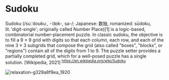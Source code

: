 <h1> Sudoku </h1>

Sudoku (/suːˈdoʊkuː, -ˈdɒk-, sə-/; Japanese: 数独, romanized: sūdoku, lit. 'digit-single'; originally called Number Place)[1] is a logic-based, combinatorial number-placement puzzle. In classic sudoku, the objective is to fill a 9 × 9 grid with digits so that each column, each row, and each of the nine 3 × 3 subgrids that compose the grid (also called "boxes", "blocks", or "regions") contain all of the digits from 1 to 9. The puzzle setter provides a partially completed grid, which for a well-posed puzzle has a single solution. [Wikipedia, 2021] <sup><a href="1">https://en.wikipedia.org/wiki/Sudoku</a></sup>

![relaxation-g329a8f9ea_1920](https://user-images.githubusercontent.com/49941851/149814312-111e09ac-1f36-489f-b4fa-4c16c7d388dc.jpg)
